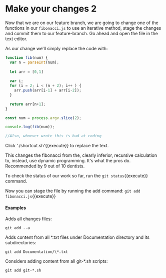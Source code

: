 # Make your changes 2
Now that we are on our feature branch, we are going to change one of the functions in our `fibonacci.js` to use an iterative method, stage the changes and commit them to our feature-branch. Go ahead and open the file in the text editor.

As our change we'll simply replace the code with:

```js
function fib(num) {
  var n = parseInt(num);
  
  let arr = [0,1]
  
  var i;
  for (i = 2; i < (n + 2); i++ ) {
    arr.push(arr[i-1] + arr[i-2]);
  }

  return arr[n+1];
}

const num = process.argv.slice(2);

console.log(fib(num));

//Also, whoever wrote this is bad at coding
```
Click './shortcut.sh'{{execute}} to replace the text.

This changes the fibonacci from the, clearly inferior, recursive calculation to, instead, use dynamic programming. It's what the pros do. Recommended by 9 out of 10 dentists.

To check the status of our work so far, run the `git status`{{execute}} command.

Now you can stage the file by running the add command: `git add fibonacci.js`{{execute}}

#### Examples
Adds all changes files:

`git add --a`

Adds content from all *.txt files under Documentation directory and its subdirectories:

`git add Documentation/\*.txt`

Considers adding content from all git-*.sh scripts:

`git add git-*.sh`
